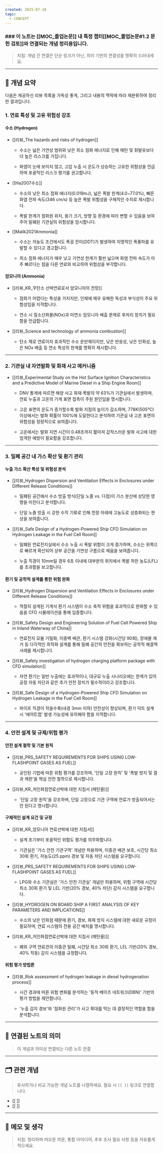 ```yaml
---
created: 2025-07-18
tags:
  - CONCEPT
---
```

### ### 이 노트는 [[MOC_졸업논문]] 내 특정 챕터[[MOC_졸업논문#1.2 문헌 검토]]와 연결되는 개념 정리용입니다.  
> 지침: 개념 간 연결은 단순 링크가 아닌, 의미 기반의 연결성을 명확히 드러내세요.  
---

## 🧩 개념 요약  
다음은 제공하신 리뷰 목록을 가독성 좋게, 그리고 내용의 맥락에 따라 재분류하여 정리한 결과입니다.

### 1. 연료 특성 및 고유 위험성 강조

#### 수소 (Hydrogen)

- [[리뷰_The hazards and risks of hydrogen]]
    
    - 수소는 넓은 가연성 범위와 낮은 최소 점화 에너지로 인해 메탄 및 휘발유보다 더 높은 리스크를 가집니다.
        
    - 화염이 눈에 보이지 않고, 고압 누출 시 온도가 상승하는 고유한 위험성을 언급하며 포괄적인 리스크 평가를 권고합니다.
        
- [[Ha2007수소]]
    
    - 수소의 낮은 최소 점화 에너지(0.019mJ), 넓은 폭발 한계(4.0~77.0%), 빠른 화염 전파 속도(346 cm/s) 등 높은 폭발 위험성을 구체적인 수치로 제시합니다.
        
    - 폭발 한계가 점화원 위치, 용기 크기, 방향 등 환경에 따라 변할 수 있음을 보여주어 밀폐된 기관실의 위험성을 암시합니다.
        
- [[Malik2021Ammonia]]
    
    - 수소는 저농도 조건에서도 폭굉 전이(DDT)가 발생하여 치명적인 폭풍파를 유발할 수 있다고 경고합니다.
        
    - 최소 점화 에너지가 매우 낮고 가연성 한계가 훨씬 넓으며 화염 전파 속도가 아주 빠르다는 점을 다른 연료와 비교하여 위험성을 부각합니다.
        

#### 암모니아 (Ammonia)

- [[리뷰_KR_무탄소 선박연료로서 암모니아의 전망]]
    
    - 점화가 어렵다는 특성을 가지지만, 인체에 매우 유해한 독성과 부식성이 주요 위험성임을 지적합니다.
        
    - 연소 시 질소산화물(NOx)과 미연소 암모니아 배출 문제로 후처리 장치가 필요함을 언급합니다.
        
- [[리뷰_Science and technology of ammonia combustion]]
    
    - 탄소 제로 연료이자 효과적인 수소 운반체이지만, 낮은 반응성, 낮은 인화성, 높은 NOx 배출 등 연소 특성의 한계를 명확히 제시합니다.
        

---

### 2. 기관실 내 자연발화 및 화재 사고 메커니즘

- [[리뷰_Experimental Study on the Hot Surface Ignition Characteristics and a Predictive Model of Marine Diesel in a Ship Engine Room]]
    
    - DNV 통계에 따르면 해양 사고 화재·폭발의 약 63%가 기관실에서 발생하며, 연료 누출과 고온의 기계 표면 접촉이 주된 원인임을 명시합니다.
        
    - 고온 표면의 온도가 증가할수록 발화 지점의 높이가 감소하며, 778K(505°C) 이상에서는 발화 확률이 100%에 도달한다고 분석하여 기관실 내 고온 표면의 위험성을 정량적으로 보여줍니다.
        
    - 고온에서는 발화 지연 시간이 0.48초까지 짧아져 갑작스러운 발화 사고에 대한 엄격한 예방이 필요함을 강조합니다.
        

---

### 3. 밀폐 공간 내 가스 확산 및 환기 관리

#### 누출 가스 확산 특성 및 위험성 분석

- [[리뷰_Hydrogen Dispersion and Ventilation Effects in Enclosures under Different Release Conditions]]
    
    - 밀폐된 공간에서 수소 방출 방식(단일 노즐 vs. 다점)이 가스 분산에 상당한 영향을 미친다고 분석합니다.
        
    - 단일 노즐 방출 시 강한 수직 기류로 인해 천장 아래에 고농도로 성층화되는 현상을 보여줍니다.
        
- [[리뷰_Safe Design of a Hydrogen-Powered Ship CFD Simulation on Hydrogen Leakage in the Fuel Cell Room]]
    
    - 밀폐된 연료전지실에서 수소 누출 시 폭발 위험이 크게 증가하며, 수소는 위쪽으로 빠르게 확산되어 상부 공간을 가연성 구름으로 채움을 보여줍니다.
        
    - 누출 직경이 10mm일 경우 6초 이내에 대부분의 위치에서 폭발 하한 농도(LFL)를 초과함을 보고합니다.
        

#### 환기 및 공학적 설계를 통한 위험 완화

- [[리뷰_Hydrogen Dispersion and Ventilation Effects in Enclosures under Different Release Conditions]]
    
    - 적절히 설계된 기계식 환기 시스템이 수소 축적 위험을 효과적으로 완화할 수 있음을 CFD 시뮬레이션을 통해 입증합니다.
        
- [[리뷰_Safety Design and Engineering Solution of Fuel Cell Powered Ship in Inland Waterway of China]]
    
    - 연료전지 모듈 기밀화, 이중벽 배관, 환기 시스템 강화(시간당 90회), 장애물 제거 등 다각적인 최적화 설계를 통해 밀폐 공간의 안전을 확보하는 공학적 해결책 사례를 제시합니다.
        
- [[리뷰_Safety investigation of hydrogen charging platform package with CFD simulation]]
    
    - 자연 환기는 일반 누출에는 효과적이나, 대규모 누출 시나리오에는 한계가 있어 공정 자동 차단과 같은 추가 안전 장치가 필수적이라고 강조합니다.
        
- [[리뷰_Safe Design of a Hydrogen-Powered Ship CFD Simulation on Hydrogen Leakage in the Fuel Cell Room]]
    
    - 파이프 직경이 작을수록(내경 3mm 이하) 안전성이 향상되며, 환기 덕트 설계 시 '에어트랩' 발생 가능성에 유의해야 함을 지적합니다.
        

---

### 4. 안전 설계 및 규제/위험 평가

#### 안전 설계 철학 및 기본 원칙

- [[리뷰_PRS_SAFETY REQUIREMENTS FOR SHIPS USING LOW-FLASHPOINT GASES AS FUEL]]
    
    - 공인된 기법에 따른 위험 평가를 강조하며, '단일 고장 원칙' 및 '폭발 방지 및 결과 제한'을 핵심 안전 철학으로 제시합니다.
        
- [[리뷰_KR_저인화점연료선박에 대한 지침서 (메탄올)]]
    
    - '단일 고장 원칙'을 강조하며, 단일 고장으로 기관 구역에 연료가 방출되어서는 안 된다고 명시합니다.
        

#### 구체적인 설계 요건 및 규정

- [[리뷰_KR_암모니아 연료선박에 대한 지침서]]
    
    - 설계 초기부터 포괄적인 위험도 평가를 의무화합니다.
        
    - 기관실은 '가스 안전 기관구역' 개념만 허용하며, 이중관 배관 보호, 시간당 최소 30회 환기, 저농도(25 ppm) 경보 및 자동 차단 시스템을 요구합니다.
        
- [[리뷰_PRS_SAFETY REQUIREMENTS FOR SHIPS USING LOW-FLASHPOINT GASES AS FUEL]]
    
    - LPG와 수소 기관실은 '가스 안전 기관실' 개념만 허용하며, 위험 구역에 시간당 최소 30회 환기 및 LEL 기반(20% 경보, 40% 차단) 감지 시스템을 요구합니다.
        
- [[리뷰_HYDROGEN ON BOARD SHIP A FIRST ANALYSIS OF KEY PARAMETERS AND IMPLICATIONS]]
    
    - 수소의 낮은 인화점 때문에 환기, 경보, 화재 방지 시스템에 대한 새로운 규정이 필요하며, 연료 시스템의 전용 공간 배치를 명시합니다.
        
- [[리뷰_KR_저인화점연료선박에 대한 지침서 (메탄올)]]
    
    - 폐위 구역 연료관의 이중관 밀폐, 시간당 최소 30회 환기, LEL 기반(20% 경보, 40% 작동) 감지 시스템을 규정합니다.
        

#### 위험 평가 방법론

- [[리뷰_Risk assessment of hydrogen leakage in diesel hydrogenation process]]
    
    - 시간 경과에 따른 위험 변화를 분석하는 '동적 베이즈 네트워크(DBN)' 기반의 평가 방법을 제안합니다.
        
    - '누출 감지 경보'와 '점화원 관리'가 사고 확대를 막는 데 결정적인 역할을 함을 분석합니다.











---

## 🔗 연결된 노트의 의미  
> 이 개념과 의미상 연결되는 다른 노트 연결

---

## 🗂 관련 개념  
> 유사하거나 비교 가능한 개념 노트를 나열하세요. 필요 시 `[[ ]]` 링크로 연결합니다.

- [[ ]]
- [[ ]]

---

## 💬 메모 및 생각  
> 지침: 정리하며 떠오른 의문, 통합 아이디어, 추후 조사 필요 사항 등을 자유롭게 적으세요.


